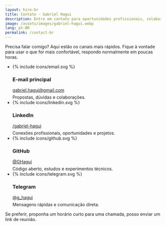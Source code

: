 ```yaml
---
layout: hire-br
title: Contato - Gabriel Hagui
description: Entre em contato para oportunidades profissionais, colaborações em projetos ou consultoria em AWS, DevOps e arquitetura de software.
image: /assets/images/gabriel-hagui.webp
lang: pt-BR
permalink: /contact-br
---
```

Precisa falar comigo? Aqui estão os canais mais rápidos. Fique à vontade para usar o que for mais confortável, respondo normalmente em poucas horas.

<ul class="contact-grid">
	<li class="contact-card" role="group">
		<div class="contact-heading">
			{% include icons/email.svg %}
			<h3>E-mail principal</h3>
		</div>
		<div class="contact-body">
			<a class="contact-link" href="mailto:gabriel.hagui@gmail.com" aria-label="Enviar e-mail para gabriel.hagui@gmail.com">gabriel.hagui@gmail.com</a><br/>
			<p style="margin:.35rem 0 0; font-size: var(--fs-xs);">Propostas, dúvidas e colaborações.
            </p>
		</div>
	</li>
	<li class="contact-card" role="group">
		<div class="contact-heading">
			{% include icons/linkedin.svg %}
			<h3>LinkedIn</h3>
		</div>
		<div class="contact-body">
			<a class="contact-link" href="https://www.linkedin.com/in/gabriel-hagui" target="_blank" rel="noopener noreferrer" aria-label="Visitar perfil no LinkedIn">/gabriel-hagui</a>
			<p style="margin:.35rem 0 0; font-size: var(--fs-xs);">Conexões profissionais, oportunidades e projetos.</p>
		</div>
	</li>
	<li class="contact-card" role="group">
		<div class="contact-heading">
			{% include icons/github.svg %}
			<h3>GitHub</h3>
		</div>
		<div class="contact-body">
			<a class="contact-link" href="https://github.com/GHagui" target="_blank" rel="noopener noreferrer" aria-label="Ver repositórios no GitHub">@GHagui</a>
			<p style="margin:.35rem 0 0; font-size: var(--fs-xs);">Código aberto, estudos e experimentos técnicos.</p>
		</div>
	</li>
	<li class="contact-card" role="group">
		<div class="contact-heading">
			{% include icons/telegram.svg %}
			<h3>Telegram</h3>
		</div>
		<div class="contact-body">
			<a class="contact-link" href="https://t.me/g_hagui" target="_blank" rel="noopener noreferrer" aria-label="Abrir conversa no Telegram">@g_hagui</a>
			<p style="margin:.35rem 0 0; font-size: var(--fs-xs);">Mensagens rápidas e comunicação direta.</p>
		</div>
	</li>
</ul>

Se preferir, proponha um horário curto para uma chamada, posso enviar um link de reunião.

